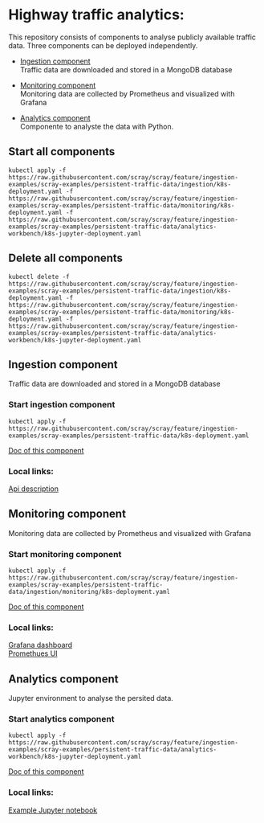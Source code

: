 # Highway traffic analytics:

This repository consists of components to analyse publicly available traffic data.
Three components can be deployed independently.

* [Ingestion component](#ingestion-component)  
    Traffic data are downloaded and stored in a MongoDB database
  
* [Monitoring component](#monitoring-component)  
    Monitoring data are collected by Prometheus and visualized with Grafana

* [Analytics component](#analytics-component)  
    Componente to analyste the data with Python.
  
## Start all components
```
kubectl apply -f https://raw.githubusercontent.com/scray/scray/feature/ingestion-examples/scray-examples/persistent-traffic-data/ingestion/k8s-deployment.yaml -f https://raw.githubusercontent.com/scray/scray/feature/ingestion-examples/scray-examples/persistent-traffic-data/monitoring/k8s-deployment.yaml -f https://raw.githubusercontent.com/scray/scray/feature/ingestion-examples/scray-examples/persistent-traffic-data/analytics-workbench/k8s-jupyter-deployment.yaml
```
## Delete all components
```
kubectl delete -f https://raw.githubusercontent.com/scray/scray/feature/ingestion-examples/scray-examples/persistent-traffic-data/ingestion/k8s-deployment.yaml -f https://raw.githubusercontent.com/scray/scray/feature/ingestion-examples/scray-examples/persistent-traffic-data/monitoring/k8s-deployment.yaml -f https://raw.githubusercontent.com/scray/scray/feature/ingestion-examples/scray-examples/persistent-traffic-data/analytics-workbench/k8s-jupyter-deployment.yaml
```

## Ingestion component
Traffic data are downloaded and stored in a MongoDB database

### Start ingestion component
```
kubectl apply -f https://raw.githubusercontent.com/scray/scray/feature/ingestion-examples/scray-examples/persistent-traffic-data/k8s-deployment.yaml
```
[Doc of this component](ingestion/README.md)  

### Local links:  
[Api description](http://127.0.0.1:30091/scray/examples/1.0.0/swagger.json)   
 
## Monitoring component
Monitoring data are collected by Prometheus and visualized with Grafana

### Start monitoring component
```
kubectl apply -f https://raw.githubusercontent.com/scray/scray/feature/ingestion-examples/scray-examples/persistent-traffic-data/ingestion/monitoring/k8s-deployment.yaml
```
[Doc of this component](monitoring/README.md)

### Local links:  
[Grafana dashboard](http://localhost:30300/d/8ec0OC6Wz/scray-example-prometheus?orgId=1)  
[Promethues UI](http://localhost:30090)  

## Analytics component
Jupyter environment to analyse the persited data.

### Start analytics component
```
kubectl apply -f https://raw.githubusercontent.com/scray/scray/feature/ingestion-examples/scray-examples/persistent-traffic-data/analytics-workbench/k8s-jupyter-deployment.yaml
```
[Doc of this component](analytics-workbench/README.md)  

### Local links:  
[Example Jupyter notebook](http://127.0.0.1:30084/notebooks/work/Query%20NRW%20traffic%20MongoDB.ipynb)  


